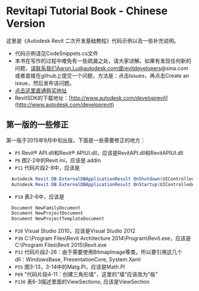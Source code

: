 # Revitapi Tutorial Book - Chinese Version
这里是《Autodesk Revit 二次开发基础教程》代码示例以及一些补充说明。
* 代码示例请见CodeSnippets.cs文件
* 本书在写作的过程中难免有一些疏漏之处，请大家谅解。如果有发现任何新的问题，请联系我们Aaron.Lu@autodesk.com或revitdevelopers@sina.com或者直接在github上提交一个问题，方法是：点击Issues，再点击Create an issue，然后发布该问题。
* [点击这里直通购买地址](https://detail.tmall.com/item.htm?spm=a1z10.5-b.w4011-7642016013.86.kqSuts&id=521852354085&rn=9ca0adf9fcbae2111fa480ccec7d15ef&abbucket=19)
* RevitSDK的下载地址：[http://www.autodesk.com/developrevit](http://www.autodesk.com/developrevit)

## 第一版的一些修正
第一版于2015年9月中旬出版，下面是一些需要修正的地方：
* `P5` Revit® API.dll和Revit® APIUI.dll，应该是RevitAPI.dll和RevitAPIUI.dll
* `P6` 图2-2中的Revit.ini，应该是.addin
* `P11` 代码片段2-8中，应该是
```C#
  Autodesk.Revit.DB.ExternalDBApplicationResult OnShutdown(UIControlledApplication application);
  Autodesk.Revit.DB.ExternalDBApplicationResult OnStartup(UIControlledApplication application);
```
* `P19` 表2-6中，应该是
```C#
  Document NewFamilyDocument
  Document NewProjectDocument
  Document NewProjectTemplateDocument
```
* `P28` Visual Studio 2010，应该是Visual Studio 2012
* `P30` C:\Program Files\Revit Architecture 2014\Program\Revit.exe，应该是C:\Program Files\Revit 2015\Revit.exe
* `P32` 代码片段2-26：由于需要使用BitmapImage等类，所以要引用这几个dll：WindowsBase, PresentationCore, System.Xaml
* `P55` 图3-13，3-14中的Matg.PI，应该是Math.PI
* `P89` "代码片段4-11：创建三角形墙"，这里的"墙"应该改为"板"
* `P136` 表6-3描述里面的ViewSectiono, 应该是ViewSection

